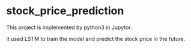 # stock_price_prediction

This project is implemented by python3 in Jupytor.

It used LSTM to train the model and predict the stock price in the future.

